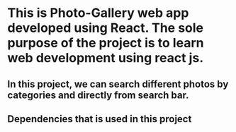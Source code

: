 # This is Photo-Gallery web app developed using React. The sole purpose of the project is to learn web development using react js.

## In this project, we can search different photos by categories and directly from search bar.

## Dependencies that is used in this project

[1 https://www.npmjs.com/package/axios ]: "axios"
[2 https://www.flowbite-react.com/docs/getting-started/introduction]: "flowbite"
[3 https://www.npmjs.com/package/pexels]: "pexels"
[4 https://www.npmjs.com/package/prop-types]: "prop-types"
[5 https://react-icons.github.io/react-icons/]: "react-icons"
[6 https://www.npmjs.com/package/react-lazy-load-image-component]: "react-lazy-load-image-component"
[7 https://www.npmjs.com/package/react-responsive-masonry]: "react-responsive-masonry"
